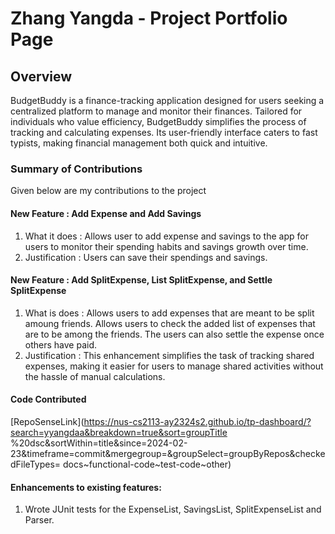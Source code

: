 # Zhang Yangda - Project Portfolio Page

## Overview
BudgetBuddy is a finance-tracking application designed for users seeking a centralized platform to manage and 
monitor their finances. Tailored for individuals who value efficiency, BudgetBuddy simplifies the process of 
tracking and calculating expenses. Its user-friendly interface caters to fast typists, making financial management
 both quick and intuitive.
### Summary of Contributions
Given below are my contributions to the project

#### New Feature : Add Expense and Add Savings 

1. What it does : Allows user to add expense and savings to the app for users to monitor their spending habits 
and savings growth over time.
2. Justification : Users can save their spendings and savings.

#### New Feature : Add SplitExpense, List SplitExpense, and Settle SplitExpense
1. What is does : Allows users to add expenses that are meant to be split amoung friends. Allows users to check the 
added list of expenses that are to be among the friends. The users can also settle the expense once others have paid.
2. Justification : This enhancement simplifies the  task of tracking shared expenses, making it easier for users to 
manage shared activities without the hassle of manual calculations.

#### Code Contributed
[RepoSenseLink](https://nus-cs2113-ay2324s2.github.io/tp-dashboard/?search=yyangdaa&breakdown=true&sort=groupTitle
%20dsc&sortWithin=title&since=2024-02-23&timeframe=commit&mergegroup=&groupSelect=groupByRepos&checkedFileTypes=
docs~functional-code~test-code~other)

#### Enhancements to existing features:
1. Wrote JUnit tests for the ExpenseList, SavingsList, SplitExpenseList and Parser.

